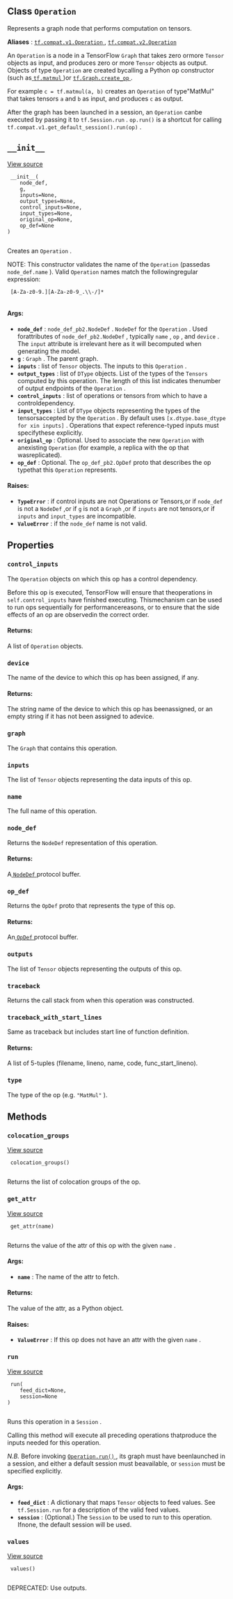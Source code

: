

## Class  `Operation` 
Represents a graph node that performs computation on tensors.

**Aliases** : [ `tf.compat.v1.Operation` ](/api_docs/python/tf/Operation), [ `tf.compat.v2.Operation` ](/api_docs/python/tf/Operation)

An  `Operation`  is a node in a TensorFlow  `Graph`  that takes zero ormore  `Tensor`  objects as input, and produces zero or more  `Tensor` objects as output. Objects of type  `Operation`  are created bycalling a Python op constructor (such as[ `tf.matmul` ](https://tensorflow.google.cn/api_docs/python/tf/linalg/matmul))or [ `tf.Graph.create_op` ](https://tensorflow.google.cn/api_docs/python/tf/Graph#create_op).

For example  `c = tf.matmul(a, b)`  creates an  `Operation`  of type"MatMul" that takes tensors  `a`  and  `b`  as input, and produces  `c` as output.

After the graph has been launched in a session, an  `Operation`  canbe executed by passing it to `tf.Session.run` . `op.run()`  is a shortcut for calling `tf.compat.v1.get_default_session().run(op)` .

##  `__init__` 
[View source](https://github.com/tensorflow/tensorflow/blob/r2.0/tensorflow/python/framework/ops.py#L1640-L1792)

```
 __init__(
    node_def,
    g,
    inputs=None,
    output_types=None,
    control_inputs=None,
    input_types=None,
    original_op=None,
    op_def=None
)
 
```

Creates an  `Operation` .

NOTE: This constructor validates the name of the  `Operation`  (passedas  `node_def.name` ). Valid  `Operation`  names match the followingregular expression:

```
 [A-Za-z0-9.][A-Za-z0-9_.\\-/]*
 
```

#### Args:
- **`node_def`** :  `node_def_pb2.NodeDef` .   `NodeDef`  for the  `Operation` . Used forattributes of  `node_def_pb2.NodeDef` , typically  `name` ,  `op` , and `device` .  The  `input`  attribute is irrelevant here as it will becomputed when generating the model.
- **`g`** :  `Graph` . The parent graph.
- **`inputs`** : list of  `Tensor`  objects. The inputs to this  `Operation` .
- **`output_types`** : list of  `DType`  objects.  List of the types of the  `Tensors` computed by this operation.  The length of this list indicates thenumber of output endpoints of the  `Operation` .
- **`control_inputs`** : list of operations or tensors from which to have a controldependency.
- **`input_types`** : List of  `DType`  objects representing the types of the tensorsaccepted by the  `Operation` .  By default uses  `[x.dtype.base_dtype for xin inputs]` .  Operations that expect reference-typed inputs must specifythese explicitly.
- **`original_op`** : Optional. Used to associate the new  `Operation`  with anexisting  `Operation`  (for example, a replica with the op that wasreplicated).
- **`op_def`** : Optional. The  `op_def_pb2.OpDef`  proto that describes the op typethat this  `Operation`  represents.


#### Raises:
- **`TypeError`** : if control inputs are not Operations or Tensors,or if  `node_def`  is not a  `NodeDef` ,or if  `g`  is not a  `Graph` ,or if  `inputs`  are not tensors,or if  `inputs`  and  `input_types`  are incompatible.
- **`ValueError`** : if the  `node_def`  name is not valid.


## Properties


###  `control_inputs` 
The  `Operation`  objects on which this op has a control dependency.

Before this op is executed, TensorFlow will ensure that theoperations in  `self.control_inputs`  have finished executing. Thismechanism can be used to run ops sequentially for performancereasons, or to ensure that the side effects of an op are observedin the correct order.

#### Returns:
A list of  `Operation`  objects.

###  `device` 
The name of the device to which this op has been assigned, if any.

#### Returns:
The string name of the device to which this op has beenassigned, or an empty string if it has not been assigned to adevice.

###  `graph` 
The  `Graph`  that contains this operation.

###  `inputs` 
The list of  `Tensor`  objects representing the data inputs of this op.

###  `name` 
The full name of this operation.

###  `node_def` 
Returns the  `NodeDef`  representation of this operation.

#### Returns:
A[ `NodeDef` ](https://tensorflow.google.cn/code/tensorflow/core/framework/node_def.proto)protocol buffer.

###  `op_def` 
Returns the  `OpDef`  proto that represents the type of this op.

#### Returns:
An[ `OpDef` ](https://tensorflow.google.cn/code/tensorflow/core/framework/op_def.proto)protocol buffer.

###  `outputs` 
The list of  `Tensor`  objects representing the outputs of this op.

###  `traceback` 
Returns the call stack from when this operation was constructed.

###  `traceback_with_start_lines` 
Same as traceback but includes start line of function definition.

#### Returns:
A list of 5-tuples (filename, lineno, name, code, func_start_lineno).

###  `type` 
The type of the op (e.g.  `"MatMul"` ).

## Methods


###  `colocation_groups` 
[View source](https://github.com/tensorflow/tensorflow/blob/r2.0/tensorflow/python/framework/ops.py#L1840-L1857)

```
 colocation_groups()
 
```

Returns the list of colocation groups of the op.

###  `get_attr` 
[View source](https://github.com/tensorflow/tensorflow/blob/r2.0/tensorflow/python/framework/ops.py#L2368-L2405)

```
 get_attr(name)
 
```

Returns the value of the attr of this op with the given  `name` .

#### Args:
- **`name`** : The name of the attr to fetch.


#### Returns:
The value of the attr, as a Python object.

#### Raises:
- **`ValueError`** : If this op does not have an attr with the given  `name` .


###  `run` 
[View source](https://github.com/tensorflow/tensorflow/blob/r2.0/tensorflow/python/framework/ops.py#L2426-L2442)

```
 run(
    feed_dict=None,
    session=None
)
 
```

Runs this operation in a  `Session` .

Calling this method will execute all preceding operations thatproduce the inputs needed for this operation.

*N.B.* Before invoking [ `Operation.run()` ](https://tensorflow.google.cn/api_docs/python/tf/Operation#run), its graph must have beenlaunched in a session, and either a default session must beavailable, or  `session`  must be specified explicitly.

#### Args:
- **`feed_dict`** : A dictionary that maps  `Tensor`  objects to feed values. See `tf.Session.run`  for a description of the valid feed values.
- **`session`** : (Optional.) The  `Session`  to be used to run to this operation. Ifnone, the default session will be used.


###  `values` 
[View source](https://github.com/tensorflow/tensorflow/blob/r2.0/tensorflow/python/framework/ops.py#L1859-L1861)

```
 values()
 
```

DEPRECATED: Use outputs.

